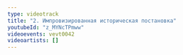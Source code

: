 ```yaml
---
type: videotrack
title: "2. Импровизированная историческая постановка"
youtubeId: "z_MYNcTPmww"
videoevents: vevt0042
videoartists: []
---
```

